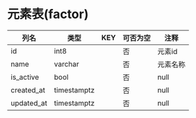 # 元素表(factor)
| 列名   | 类型   | KEY  | 可否为空 | 注释   |
| ---- | ---- | ---- | ---- | ---- |
|id|int8||否|元素id|
|name|varchar||否|元素名称|
|is_active|bool||否|null|
|created_at|timestamptz||否|null|
|updated_at|timestamptz||否|null|
